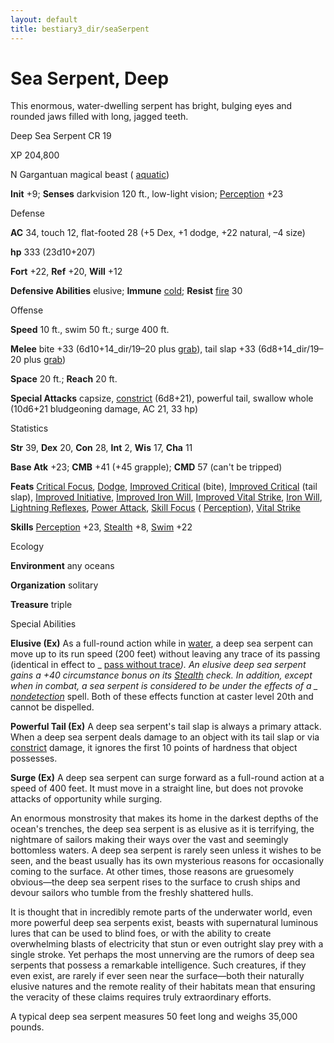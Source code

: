 ```yaml
---
layout: default
title: bestiary3_dir/seaSerpent
---
```

# Sea Serpent, Deep

This enormous, water-dwelling serpent has bright, bulging eyes and rounded jaws filled with long, jagged teeth.

Deep Sea Serpent CR 19

XP 204,800

N Gargantuan magical beast ( [aquatic](../monsters_dir/creatureTypes#_aquatic-subtype))

**Init** +9; **Senses** darkvision 120 ft., low-light vision; [Perception](../skills_dir/perception#_perception) +23

Defense

**AC** 34, touch 12, flat-footed 28 (+5 Dex, +1 dodge, +22 natural, –4 size)

**hp** 333 (23d10+207)

**Fort** +22, **Ref** +20, **Will** +12

**Defensive Abilities** elusive; **Immune** [cold](../monsters_dir/creatureTypes#_cold-subtype); **Resist** [fire](../monsters_dir/creatureTypes#_fire-subtype) 30

Offense

**Speed** 10 ft., swim 50 ft.; surge 400 ft.

**Melee** bite +33 (6d10+14_dir/19–20 plus [grab](../monsters_dir/universalMonsterRules#_grab)), tail slap +33 (6d8+14_dir/19–20 plus [grab](../monsters_dir/universalMonsterRules#_grab))

**Space** 20 ft.; **Reach** 20 ft.

**Special Attacks** capsize, [constrict](../monsters_dir/universalMonsterRules#_constrict) (6d8+21), powerful tail, swallow whole (10d6+21 bludgeoning damage, AC 21, 33 hp)

Statistics

**Str** 39, **Dex** 20, **Con** 28, **Int** 2, **Wis** 17, **Cha** 11

**Base Atk** +23; **CMB** +41 (+45 grapple); **CMD** 57 (can't be tripped)

**Feats** [Critical Focus](../feats#_critical-focus), [Dodge](../feats#_dodge), [Improved Critical](../feats#_improved-critical) (bite), [Improved Critical](../feats#_improved-critical) (tail slap), [Improved Initiative](../feats#_improved-initiative), [Improved Iron Will](../feats#_improved-iron-will), [Improved Vital Strike](../feats#_improved-vital-strike), [Iron Will](../feats#_iron-will), [Lightning Reflexes](../feats#_lightning-reflexes), [Power Attack](../feats#_power-attack), [Skill Focus](../feats#_skill-focus) ( [Perception](../skills_dir/perception#_perception)), [Vital Strike](../feats#_vital-strike)

**Skills** [Perception](../skills_dir/perception#_perception) +23, [Stealth](../skills_dir/stealth#_stealth) +8, [Swim](../skills_dir/swim#_swim) +22

Ecology

**Environment** any oceans

**Organization** solitary

**Treasure** triple

Special Abilities

**Elusive (Ex)** As a full-round action while in [water](../monsters_dir/creatureTypes#_water-subtype), a deep sea serpent can move up to its run speed (200 feet) without leaving any trace of its passing (identical in effect to _ [pass without trace](../spells_dir/passWithoutTrace#_pass-without-trace)_). An elusive deep sea serpent gains a +40 circumstance bonus on its [Stealth](../skills_dir/stealth#_stealth) check. In addition, except when in combat, a sea serpent is considered to be under the effects of a _ [nondetection](../spells_dir/nondetection#_nondetection)_ spell. Both of these effects function at caster level 20th and cannot be dispelled.

**Powerful Tail (Ex)** A deep sea serpent's tail slap is always a primary attack. When a deep sea serpent deals damage to an object with its tail slap or via [constrict](../monsters_dir/universalMonsterRules#_constrict) damage, it ignores the first 10 points of hardness that object possesses.

**Surge (Ex)** A deep sea serpent can surge forward as a full-round action at a speed of 400 feet. It must move in a straight line, but does not provoke attacks of opportunity while surging.

An enormous monstrosity that makes its home in the darkest depths of the ocean's trenches, the deep sea serpent is as elusive as it is terrifying, the nightmare of sailors making their ways over the vast and seemingly bottomless waters. A deep sea serpent is rarely seen unless it wishes to be seen, and the beast usually has its own mysterious reasons for occasionally coming to the surface. At other times, those reasons are gruesomely obvious—the deep sea serpent rises to the surface to crush ships and devour sailors who tumble from the freshly shattered hulls.

It is thought that in incredibly remote parts of the underwater world, even more powerful deep sea serpents exist, beasts with supernatural luminous lures that can be used to blind foes, or with the ability to create overwhelming blasts of electricity that stun or even outright slay prey with a single stroke. Yet perhaps the most unnerving are the rumors of deep sea serpents that possess a remarkable intelligence. Such creatures, if they even exist, are rarely if ever seen near the surface—both their naturally elusive natures and the remote reality of their habitats mean that ensuring the veracity of these claims requires truly extraordinary efforts.

A typical deep sea serpent measures 50 feet long and weighs 35,000 pounds.

